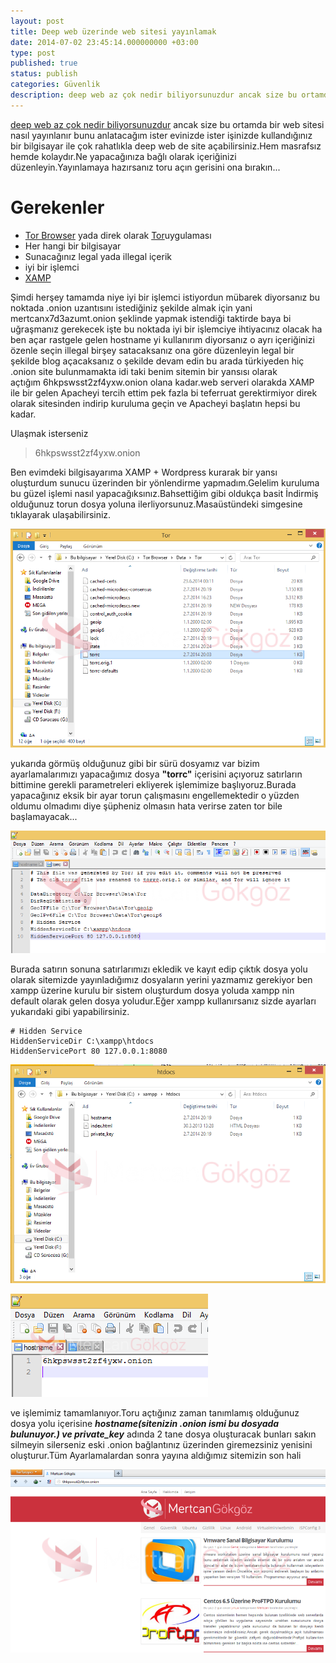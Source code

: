 ```yaml
---
layout: post
title: Deep web üzerinde web sitesi yayınlamak
date: 2014-07-02 23:45:14.000000000 +03:00
type: post
published: true
status: publish
categories: Güvenlik
description: deep web az çok nedir biliyorsunuzdur ancak size bu ortamda bir web sitesi nasıl yayınlanır bunu anlatacağım ister evinizde ister işinizde
---
```

[deep web az çok nedir biliyorsunuzdur](https://mertcangokgoz.com/deepwebdarknet-hakkinda-her-sey.html) ancak size bu ortamda bir web sitesi nasıl yayınlanır bunu anlatacağım ister evinizde ister işinizde kullandığınız bir bilgisayar ile çok rahatlıkla deep web de site açabilirsiniz.Hem masrafsız hemde kolaydır.Ne yapacağınıza bağlı olarak içeriğinizi&nbsp; düzenleyin.Yayınlamaya hazırsanız toru açın gerisini ona bırakın...

# Gerekenler

- [Tor Browser](https://www.torproject.org/) yada direk olarak [Tor](https://www.torproject.org/)uygulaması
- Her hangi bir bilgisayar
- Sunacağınız legal yada illegal içerik
- iyi bir işlemci
- [XAMP](https://www.apachefriends.org/tr/index.html)

Şimdi herşey tamamda niye iyi bir işlemci istiyordun mübarek diyorsanız bu noktada .onion uzantısını istediğiniz şekilde almak için yani mertcanx7d3azumt.onion şeklinde yapmak istendiği taktirde baya bi uğraşmanız gerekecek işte bu noktada iyi bir işlemciye ihtiyacınız olacak ha ben açar rastgele gelen hostname yi kullanırım diyorsanız o ayrı içeriğinizi özenle seçin illegal birşey satacaksanız ona göre düzenleyin legal bir şekilde blog açacaksanız o şekilde devam edin bu arada türkiyeden hiç .onion site bulunmamakta idi taki benim sitemin bir yansısı olarak açtığım&nbsp;6hkpswsst2zf4yxw.onion olana kadar.web serveri olarakda XAMP ile bir gelen Apacheyi tercih ettim pek fazla bi teferruat gerektirmiyor direk olarak sitesinden indirip kuruluma geçin ve Apacheyi başlatın hepsi bu kadar.

Ulaşmak isterseniz

> 6hkpswsst2zf4yxw.onion

Ben evimdeki bilgisayarıma XAMP + Wordpress kurarak bir yansı oluşturdum sunucu üzerinden bir yönlendirme yapmadım.Gelelim kuruluma bu güzel işlemi nasıl yapacağıksınız.Bahsettiğim gibi oldukça basit İndirmiş olduğunuz torun dosya yoluna ilerliyorsunuz.Masaüstündeki simgesine tıklayarak ulaşabilirsiniz.

![deepwebsiteacmagorsel11](/assets/deepwebsiteacmagorsel11.png)

yukarıda görmüş olduğunuz gibi bir sürü dosyamız var bizim ayarlamalarımızı yapacağımız dosya **"torrc"** içerisini açıyoruz satırların bittimine gerekli parametreleri ekliyerek işlemimize başlıyoruz.Burada yapacağınız eksik bir ayar torun çalışmasını engellemektedir o yüzden oldumu olmadımı diye şüpheniz olmasın hata verirse zaten tor bile başlamayacak...

![deepwebgorsel3](/assets/deepwebgorsel3.png)

Burada satırın sonuna satırlarımızı ekledik ve kayıt edip çıktık dosya yolu olarak sitemizde yayınladığımız dosyaların yerini yazmamız gerekiyor ben xampp üzerine kurulu bir sistem oluşturdum dosya yoluda xampp nin default olarak gelen dosya yoludur.Eğer xampp kullanırsanız sizde ayarları yukarıdaki gibi yapabilirsiniz.

    # Hidden Service
    HiddenServiceDir C:\xampp\htdocs
    HiddenServicePort 80 127.0.0.1:8080

![deepwebgorsel4](/assets/deepwebgorsel4.png)

![deepwebgorsel5](/assets/deepwebgorsel5.png)

ve işlemimiz tamamlanıyor.Toru açtığınız zaman tanımlamış olduğunuz dosya yolu içerisine _**hostname(sitenizin .onion ismi bu dosyada bulunuyor.) ve private\_key**_ adında 2 tane dosya oluşturacak bunları sakın silmeyin silerseniz eski .onion bağlantınız üzerinden giremezsiniz yenisini oluşturur.Tüm Ayarlamalardan sonra yayına aldığımız sitemizin son hali

![deepwebsiteacmagorsel1](/assets/deepwebsiteacmagorsel1-e1404321961322-992x576.png)
